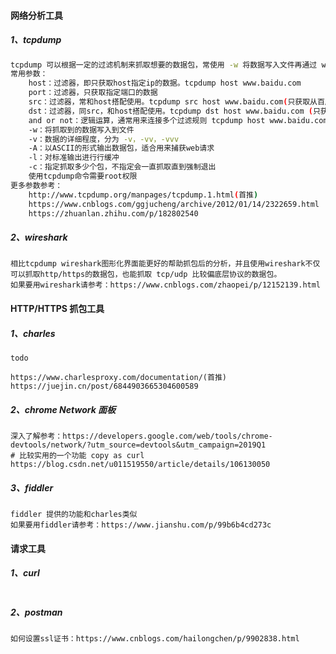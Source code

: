 #### 网络分析工具

##### 1、tcpdump

```bash
tcpdump 可以根据一定的过滤机制来抓取想要的数据包，常使用 -w 将数据写入文件再通过 wireshark 进行分析。
常用参数：
	host：过滤器，即只获取host指定ip的数据。tcpdump host www.baidu.com 
	port：过滤器，只获取指定端口的数据
	src：过滤器，常和host搭配使用。tcpdump src host www.baidu.com(只获取从百度过来的数据)	
	dst：过滤器，同src，和host搭配使用。tcpdump dst host www.baidu.com (只获取发给百度的数据)
	and or not：逻辑运算，通常用来连接多个过滤规则 tcpdump host www.baidu.com and port 80
	-w：将抓取到的数据写入到文件
	-v：数据的详细程度，分为 -v，-vv，-vvv
	-A：以ASCII的形式输出数据包，适合用来捕获web请求
	-l：对标准输出进行行缓冲
	-c：指定抓取多少个包，不指定会一直抓取直到强制退出
	使用tcpdump命令需要root权限
更多参数参考：
	http://www.tcpdump.org/manpages/tcpdump.1.html(首推)
	https://www.cnblogs.com/ggjucheng/archive/2012/01/14/2322659.html
	https://zhuanlan.zhihu.com/p/182802540
```

##### 2、wireshark

```shell
相比tcpdump wireshark图形化界面能更好的帮助抓包后的分析，并且使用wireshark不仅可以抓取http/https的数据包，也能抓取 tcp/udp 比较偏底层协议的数据包。
如果要用wireshark请参考：https://www.cnblogs.com/zhaopei/p/12152139.html
```

#### HTTP/HTTPS 抓包工具

##### 1、charles

```shell
todo

https://www.charlesproxy.com/documentation/(首推)
https://juejin.cn/post/6844903665304600589
```

##### 2、chrome Network 面板

```shell
深入了解参考：https://developers.google.com/web/tools/chrome-devtools/network/?utm_source=devtools&utm_campaign=2019Q1
# 比较实用的一个功能 copy as curl https://blog.csdn.net/u011519550/article/details/106130050
```

##### 3、fiddler

```shell
fiddler 提供的功能和charles类似
如果要用fiddler请参考：https://www.jianshu.com/p/99b6b4cd273c
```

#### 请求工具

##### 1、curl

```shell

```

##### 2、postman

```shell
如何设置ssl证书：https://www.cnblogs.com/hailongchen/p/9902838.html
```

















